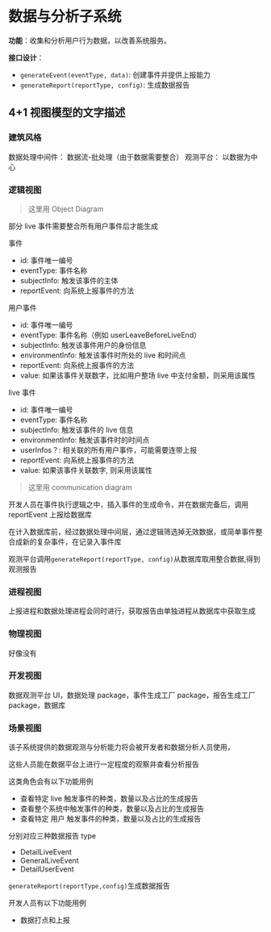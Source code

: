 # 数据与分析子系统

**功能**：收集和分析用户行为数据，以改善系统服务。

**接口设计**：

- `generateEvent(eventType, data)`: 创建事件并提供上报能力
- `generateReport(reportType, config)`: 生成数据报告

## 4+1 视图模型的文字描述

### 建筑风格

数据处理中间件： 数据流-批处理（由于数据需要整合）
观测平台： 以数据为中心

### 逻辑视图

> 这里用 Object Diagram

部分 live 事件需要整合所有用户事件后才能生成

事件

- id: 事件唯一编号
- eventType: 事件名称
- subjectInfo: 触发该事件的主体
- reportEvent: 向系统上报事件的方法

用户事件

- id: 事件唯一编号
- eventType: 事件名称（例如 userLeaveBeforeLiveEnd）
- subjectInfo: 触发该事件用户的身份信息
- environmentInfo: 触发该事件时所处的 live 和时间点
- reportEvent: 向系统上报事件的方法
- value: 如果该事件关联数字，比如用户整场 live 中支付金额，则采用该属性

live 事件

- id: 事件唯一编号
- eventType: 事件名称
- subjectInfo: 触发该事件的 live 信息
- environmentInfo: 触发该事件时的时间点
- userInfos？: 相关联的所有用户事件，可能需要连带上报
- reportEvent: 向系统上报事件的方法
- value: 如果该事件关联数字, 则采用该属性

> 这里用 communication diagram

开发人员在事件执行逻辑之中，插入事件的生成命令，并在数据完备后，调用 reportEvent 上报给数据库

在计入数据库前，经过数据处理中间层，通过逻辑筛选掉无效数据，或简单事件整合成新的复杂事件，在记录入事件库

观测平台调用`generateReport(reportType, config)`从数据库取用整合数据,得到观测报告

### 进程视图

上报进程和数据处理进程会同时进行，获取报告由单独进程从数据库中获取生成

### 物理视图

好像没有

### 开发视图

数据观测平台 UI，数据处理 package，事件生成工厂 package，报告生成工厂 package，数据库

### 场景视图

该子系统提供的数据观测与分析能力将会被开发者和数据分析人员使用，

这些人员能在数据平台上进行一定程度的观察并查看分析报告

这类角色会有以下功能用例

- 查看特定 live 触发事件的种类，数量以及占比的生成报告
- 查看整个系统中触发事件的种类，数量以及占比的生成报告
- 查看特定 用户 触发事件的种类，数量以及占比的生成报告

分别对应三种数据报告 type

- DetailLiveEvent
- GeneralLiveEvent
- DetailUserEvent

`generateReport(reportType,config)`生成数据报告

开发人员有以下功能用例

- 数据打点和上报
